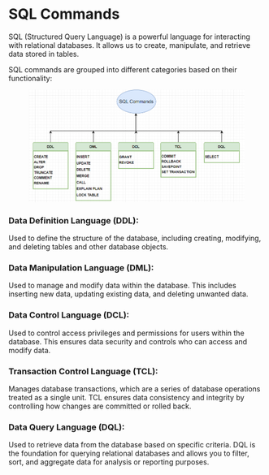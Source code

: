 # SQL Commands

SQL (Structured Query Language) is a powerful language for interacting with relational databases. It allows us to create, manipulate, and retrieve data stored in tables.&#x20;

SQL commands are grouped into different categories based on their functionality:

<figure><img src="../../../../../.gitbook/assets/image (1) (1) (1) (1) (1) (1) (1) (1) (1) (1) (1) (1) (1) (1) (1) (1) (1) (1) (1) (1) (1) (1) (1) (1) (1) (1) (1) (1) (1) (1) (1) (1) (1) (1) (1) (1) (1) (1) (1) (1) (1) (1).png" alt=""><figcaption></figcaption></figure>

### **Data Definition Language (DDL):**

Used to define the structure of the database, including creating, modifying, and deleting tables and other database objects.

### **Data Manipulation Language (DML):**

Used to manage and modify data within the database. This includes inserting new data, updating existing data, and deleting unwanted data.

### **Data Control Language (DCL):**

Used to control access privileges and permissions for users within the database. This ensures data security and controls who can access and modify data.

### **Transaction Control Language (TCL):**

Manages database transactions, which are a series of database operations treated as a single unit. TCL ensures data consistency and integrity by controlling how changes are committed or rolled back.

### **Data Query Language (DQL):**

Used to retrieve data from the database based on specific criteria. DQL is the foundation for querying relational databases and allows you to filter, sort, and aggregate data for analysis or reporting purposes.
